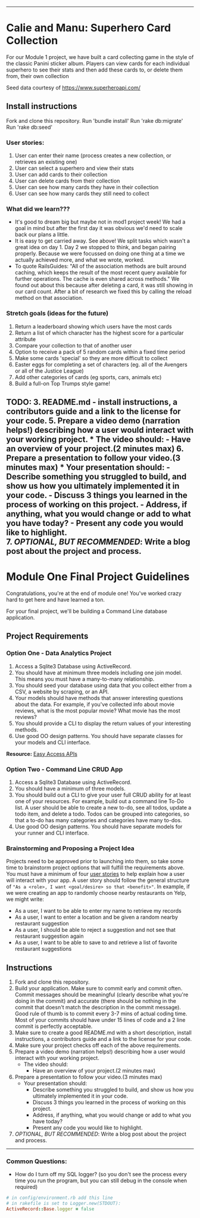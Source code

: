 ------------------------------------------------------------------------------------
# Calie and Manu: Superhero Card Collection

For our Module 1 project, we have built a card collecting game in the style of the classic Panini sticker album.
Players can view cards for each individual superhero to see their stats and then add these cards to, or delete them from, their own collection

Seed data courtesy of https://www.superheroapi.com/


## Install instructions

Fork and clone this repository.
Run 'bundle install'
Run 'rake db:migrate'
Run 'rake db:seed'

### User stories:

1. User can enter their name (process creates a new collection, or retrieves an existing one)
2. User can select a superhero and view their stats
3. User can add cards to their collection
4. User can delete cards from their collection
5. User can see how many cards they have in their collection
6. User can see how many cards they still need to collect

### What did we learn???
- It's good to dream big but maybe not in mod1 project week!  We had a goal in mind but after the first day it was obvious we'd need to scale back our plans a little.
- It is easy to get carried away.  See above!  We split tasks which wasn't a great idea on day 1.  Day 2 we stopped to think, and began pairing properly.  Because we were focussed on doing one thing at a time we actually achieved more, and what we wrote, worked.
- To quote RailsGuides: "All of the association methods are built around caching, which keeps the result of the most recent query available for further operations. The cache is even shared across methods."
We found out about this because after deleting a card, it was still showing in our card count.  After a bit of research we fixed this by calling the reload method on that association.

### Stretch goals (ideas for the future)

1. Return a leaderboard showing which users have the most cards
2. Return a list of which character has the highest score for a particular attribute
3. Compare your collection to that of another user
4. Option to receive a pack of 5 random cards within a fixed time period
5. Make some cards 'special' so they are more difficult to collect
6. Easter eggs for completing a set of characters (eg. all of the Avengers or all of the Justice League)
7. Add other categories of cards (eg sports, cars, animals etc)
8. Build a full-on Top Trumps style game!


TODO:
3.  README.md - install instructions, a contributors guide and a link to the license for your code.
5. Prepare a video demo (narration helps!) describing how a user would interact with your working project.
    * The video should:
      - Have an overview of your project.(2 minutes max)
6. Prepare a presentation to follow your video.(3 minutes max)
    * Your presentation should:
      - Describe something you struggled to build, and show us how you ultimately implemented it in your code.
      - Discuss 3 things you learned in the process of working on this project.
      - Address, if anything, what you would change or add to what you have today?
      - Present any code you would like to highlight.   
7. *OPTIONAL, BUT RECOMMENDED*: Write a blog post about the project and process.
---------------------------------------------------------------------------------------

# Module One Final Project Guidelines

Congratulations, you're at the end of module one! You've worked crazy hard to get here and have learned a ton.

For your final project, we'll be building a Command Line database application.

## Project Requirements

### Option One - Data Analytics Project

1. Access a Sqlite3 Database using ActiveRecord.
2. You should have at minimum three models including one join model. This means you must have a many-to-many relationship.
3. You should seed your database using data that you collect either from a CSV, a website by scraping, or an API.
4. Your models should have methods that answer interesting questions about the data. For example, if you've collected info about movie reviews, what is the most popular movie? What movie has the most reviews?
5. You should provide a CLI to display the return values of your interesting methods.  
6. Use good OO design patterns. You should have separate classes for your models and CLI interface.

  **Resource:** [Easy Access APIs](https://github.com/learn-co-curriculum/easy-access-apis)

### Option Two - Command Line CRUD App

1. Access a Sqlite3 Database using ActiveRecord.
2. You should have a minimum of three models.
3. You should build out a CLI to give your user full CRUD ability for at least one of your resources. For example, build out a command line To-Do list. A user should be able to create a new to-do, see all todos, update a todo item, and delete a todo. Todos can be grouped into categories, so that a to-do has many categories and categories have many to-dos.
4. Use good OO design patterns. You should have separate models for your runner and CLI interface.

### Brainstorming and Proposing a Project Idea

Projects need to be approved prior to launching into them, so take some time to brainstorm project options that will fulfill the requirements above.  You must have a minimum of four [user stories](https://en.wikipedia.org/wiki/User_story) to help explain how a user will interact with your app.  A user story should follow the general structure of `"As a <role>, I want <goal/desire> so that <benefit>"`. In example, if we were creating an app to randomly choose nearby restaurants on Yelp, we might write:

* As a user, I want to be able to enter my name to retrieve my records
* As a user, I want to enter a location and be given a random nearby restaurant suggestion
* As a user, I should be able to reject a suggestion and not see that restaurant suggestion again
* As a user, I want to be able to save to and retrieve a list of favorite restaurant suggestions

## Instructions

1. Fork and clone this repository.
2. Build your application. Make sure to commit early and commit often. Commit messages should be meaningful (clearly describe what you're doing in the commit) and accurate (there should be nothing in the commit that doesn't match the description in the commit message). Good rule of thumb is to commit every 3-7 mins of actual coding time. Most of your commits should have under 15 lines of code and a 2 line commit is perfectly acceptable.
3. Make sure to create a good README.md with a short description, install instructions, a contributors guide and a link to the license for your code.
4. Make sure your project checks off each of the above requirements.
5. Prepare a video demo (narration helps!) describing how a user would interact with your working project.
    * The video should:
      - Have an overview of your project.(2 minutes max)
6. Prepare a presentation to follow your video.(3 minutes max)
    * Your presentation should:
      - Describe something you struggled to build, and show us how you ultimately implemented it in your code.
      - Discuss 3 things you learned in the process of working on this project.
      - Address, if anything, what you would change or add to what you have today?
      - Present any code you would like to highlight.   
7. *OPTIONAL, BUT RECOMMENDED*: Write a blog post about the project and process.

---
### Common Questions:
- How do I turn off my SQL logger? (so you don't see the process every time you run the program, but you can still debug in the console when required)
```ruby
# in config/environment.rb add this line
# in rakefile is set to Logger.new(STDOUT):
ActiveRecord::Base.logger = false
```
